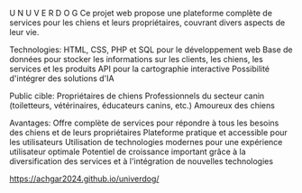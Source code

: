 U  N  U  V  E  R  D  O  G 
Ce projet web propose une plateforme complète de services pour les chiens et leurs propriétaires, couvrant divers aspects de leur vie.

Technologies:
HTML, CSS, PHP et SQL pour le développement web
Base de données pour stocker les informations sur les clients, les chiens, les services et les produits
API pour la cartographie interactive
Possibilité d'intégrer des solutions d'IA

Public cible:
Propriétaires de chiens
Professionnels du secteur canin (toiletteurs, vétérinaires, éducateurs canins, etc.)
Amoureux des chiens

Avantages:
Offre complète de services pour répondre à tous les besoins des chiens et de leurs propriétaires
Plateforme pratique et accessible pour les utilisateurs
Utilisation de technologies modernes pour une expérience utilisateur optimale
Potentiel de croissance important grâce à la diversification des services et à l'intégration de nouvelles technologies

https://achgar2024.github.io/univerdog/

 
 
